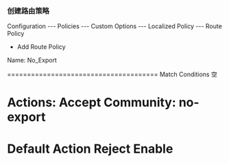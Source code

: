 ### 创建路由策略
Configuration --- Policies --- Custom Options --- Localized Policy --- Route Policy

+ Add Route Policy

Name: No_Export

======================================
Match Conditions
空

Actions:
Accept
Community: no-export
======================================
Default Action
Reject  Enable
======================================